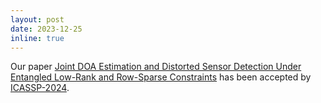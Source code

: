 ```yaml
---
layout: post
date: 2023-12-25
inline: true
---
```


Our paper <a href="https://ieeexplore.ieee.org/document/10447918">Joint DOA Estimation and Distorted Sensor Detection Under Entangled Low-Rank and Row-Sparse Constraints</a> has been accepted by <a href="https://2024.ieeeicassp.org/">ICASSP-2024</a>. 
